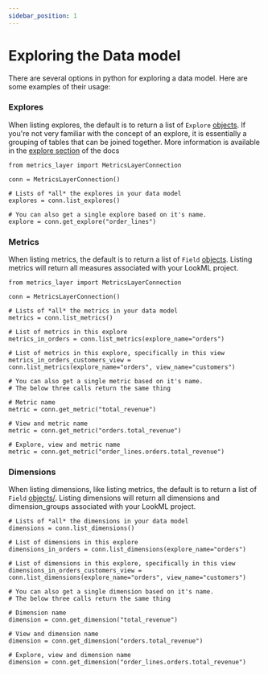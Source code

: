```yaml
---
sidebar_position: 1
---
```


# Exploring the Data model

There are several options in python for exploring a data model. Here are some examples of their usage:


### Explores

When listing explores, the default is to return a list of `Explore` [objects](../6_project/3_explore.md). If you're not very familiar with the concept of an explore, it is essentially a grouping of tables that can be joined together. More information is available in the [explore section](../../4_data_modeling/4_explore.md) of the docs

```
from metrics_layer import MetricsLayerConnection

conn = MetricsLayerConnection()

# Lists of *all* the explores in your data model
explores = conn.list_explores()

# You can also get a single explore based on it's name.
explore = conn.get_explore("order_lines")
```


### Metrics

When listing metrics, the default is to return a list of `Field` [objects](../6_project/5_field.md). Listing metrics will return all measures associated with your LookML project.

```
from metrics_layer import MetricsLayerConnection

conn = MetricsLayerConnection()

# Lists of *all* the metrics in your data model
metrics = conn.list_metrics()

# List of metrics in this explore
metrics_in_orders = conn.list_metrics(explore_name="orders")

# List of metrics in this explore, specifically in this view
metrics_in_orders_customers_view = conn.list_metrics(explore_name="orders", view_name="customers")

# You can also get a single metric based on it's name.
# The below three calls return the same thing

# Metric name
metric = conn.get_metric("total_revenue")

# View and metric name
metric = conn.get_metric("orders.total_revenue")

# Explore, view and metric name
metric = conn.get_metric("order_lines.orders.total_revenue")
```


### Dimensions

When listing dimensions, like listing metrics, the default is to return a list of `Field` [objects/](../6_project/5_field.md). Listing dimensions will return all dimensions and dimension_groups associated with your LookML project.

```
# Lists of *all* the dimensions in your data model
dimensions = conn.list_dimensions()

# List of dimensions in this explore
dimensions_in_orders = conn.list_dimensions(explore_name="orders")

# List of dimensions in this explore, specifically in this view
dimensions_in_orders_customers_view = conn.list_dimensions(explore_name="orders", view_name="customers")

# You can also get a single dimension based on it's name.
# The below three calls return the same thing

# Dimension name
dimension = conn.get_dimension("total_revenue")

# View and dimension name
dimension = conn.get_dimension("orders.total_revenue")

# Explore, view and dimension name
dimension = conn.get_dimension("order_lines.orders.total_revenue")
```